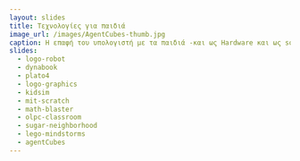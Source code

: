 ```yaml
---
layout: slides
title: Τεχνολογίες για παιδιά
image_url: /images/AgentCubes-thumb.jpg
caption: Η επαφή του υπολογιστή με τα παιδιά -και ως Hardware και ως software- είναι ένα ανερχόμενο πεδίο πληροφορικής κάτω άπο την ομπρέλα του Human Computer Interaction γνωστό και ώς Child–Computer Interaction.
slides:
  - logo-robot 
  - dynabook
  - plato4
  - logo-graphics
  - kidsim
  - mit-scratch
  - math-blaster
  - olpc-classroom
  - sugar-neighborhood
  - lego-mindstorms
  - agentCubes
---
```

